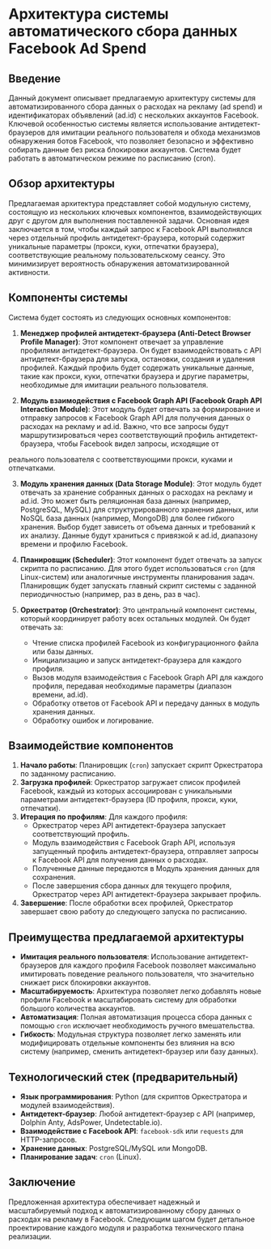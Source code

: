 # Архитектура системы автоматического сбора данных Facebook Ad Spend

## Введение

Данный документ описывает предлагаемую архитектуру системы для автоматизированного сбора данных о расходах на рекламу (ad spend) и идентификаторах объявлений (ad.id) с нескольких аккаунтов Facebook. Ключевой особенностью системы является использование антидетект-браузеров для имитации реального пользователя и обхода механизмов обнаружения ботов Facebook, что позволяет безопасно и эффективно собирать данные без риска блокировки аккаунтов. Система будет работать в автоматическом режиме по расписанию (cron).

## Обзор архитектуры

Предлагаемая архитектура представляет собой модульную систему, состоящую из нескольких ключевых компонентов, взаимодействующих друг с другом для выполнения поставленной задачи. Основная идея заключается в том, чтобы каждый запрос к Facebook API выполнялся через отдельный профиль антидетект-браузера, который содержит уникальные параметры (прокси, куки, отпечатки браузера), соответствующие реальному пользовательскому сеансу. Это минимизирует вероятность обнаружения автоматизированной активности.

## Компоненты системы

Система будет состоять из следующих основных компонентов:

1.  **Менеджер профилей антидетект-браузера (Anti-Detect Browser Profile Manager)**: Этот компонент отвечает за управление профилями антидетект-браузера. Он будет взаимодействовать с API антидетект-браузера для запуска, остановки, создания и удаления профилей. Каждый профиль будет содержать уникальные данные, такие как прокси, куки, отпечатки браузера и другие параметры, необходимые для имитации реального пользователя.

2.  **Модуль взаимодействия с Facebook Graph API (Facebook Graph API Interaction Module)**: Этот модуль будет отвечать за формирование и отправку запросов к Facebook Graph API для получения данных о расходах на рекламу и ad.id. Важно, что все запросы будут маршрутизироваться через соответствующий профиль антидетект-браузера, чтобы Facebook видел запросы, исходящие от 


реального пользователя с соответствующими прокси, куками и отпечатками.

3.  **Модуль хранения данных (Data Storage Module)**: Этот модуль будет отвечать за хранение собранных данных о расходах на рекламу и ad.id. Это может быть реляционная база данных (например, PostgreSQL, MySQL) для структурированного хранения данных, или NoSQL база данных (например, MongoDB) для более гибкого хранения. Выбор будет зависеть от объема данных и требований к их анализу. Данные будут храниться с привязкой к ad.id, диапазону времени и профилю Facebook.

4.  **Планировщик (Scheduler)**: Этот компонент будет отвечать за запуск скрипта по расписанию. Для этого будет использоваться `cron` (для Linux-систем) или аналогичные инструменты планирования задач. Планировщик будет запускать главный скрипт системы с заданной периодичностью (например, раз в день, раз в час).

5.  **Оркестратор (Orchestrator)**: Это центральный компонент системы, который координирует работу всех остальных модулей. Он будет отвечать за:
    *   Чтение списка профилей Facebook из конфигурационного файла или базы данных.
    *   Инициализацию и запуск антидетект-браузера для каждого профиля.
    *   Вызов модуля взаимодействия с Facebook Graph API для каждого профиля, передавая необходимые параметры (диапазон времени, ad.id).
    *   Обработку ответов от Facebook API и передачу данных в модуль хранения данных.
    *   Обработку ошибок и логирование.

## Взаимодействие компонентов

1.  **Начало работы**: Планировщик (`cron`) запускает скрипт Оркестратора по заданному расписанию.
2.  **Загрузка профилей**: Оркестратор загружает список профилей Facebook, каждый из которых ассоциирован с уникальными параметрами антидетект-браузера (ID профиля, прокси, куки, отпечатки).
3.  **Итерация по профилям**: Для каждого профиля:
    *   Оркестратор через API антидетект-браузера запускает соответствующий профиль.
    *   Модуль взаимодействия с Facebook Graph API, используя запущенный профиль антидетект-браузера, отправляет запросы к Facebook API для получения данных о расходах.
    *   Полученные данные передаются в Модуль хранения данных для сохранения.
    *   После завершения сбора данных для текущего профиля, Оркестратор через API антидетект-браузера закрывает профиль.
4.  **Завершение**: После обработки всех профилей, Оркестратор завершает свою работу до следующего запуска по расписанию.

## Преимущества предлагаемой архитектуры

*   **Имитация реального пользователя**: Использование антидетект-браузеров для каждого профиля Facebook позволяет максимально имитировать поведение реального пользователя, что значительно снижает риск блокировки аккаунтов.
*   **Масштабируемость**: Архитектура позволяет легко добавлять новые профили Facebook и масштабировать систему для обработки большого количества аккаунтов.
*   **Автоматизация**: Полная автоматизация процесса сбора данных с помощью `cron` исключает необходимость ручного вмешательства.
*   **Гибкость**: Модульная структура позволяет легко заменять или модифицировать отдельные компоненты без влияния на всю систему (например, сменить антидетект-браузер или базу данных).

## Технологический стек (предварительный)

*   **Язык программирования**: Python (для скриптов Оркестратора и модулей взаимодействия).
*   **Антидетект-браузер**: Любой антидетект-браузер с API (например, Dolphin Anty, AdsPower, Undetectable.io).
*   **Взаимодействие с Facebook API**: `facebook-sdk` или `requests` для HTTP-запросов.
*   **Хранение данных**: PostgreSQL/MySQL или MongoDB.
*   **Планирование задач**: `cron` (Linux).

## Заключение

Предложенная архитектура обеспечивает надежный и масштабируемый подход к автоматизированному сбору данных о расходах на рекламу в Facebook. Следующим шагом будет детальное проектирование каждого модуля и разработка технического плана реализации.

